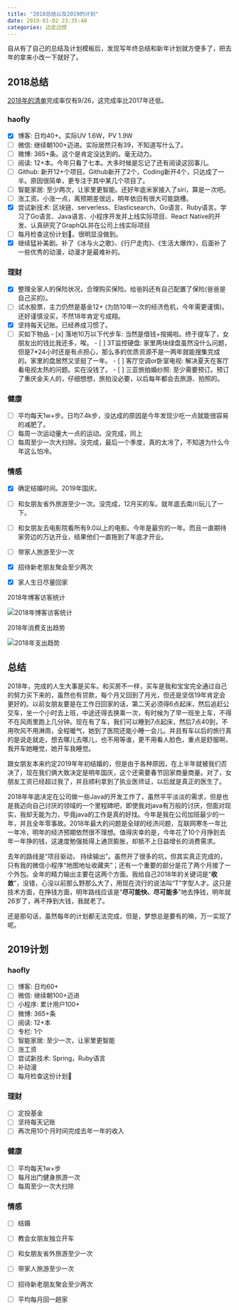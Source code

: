 ```yaml
---
title: "2018总结以及2019的计划"
date: 2019-01-02 23:35:48
categories: 边走边想
---
```

自从有了自己的总结及计划模板后，发现写年终总结和新年计划就方便多了，把去年的拿来小改一下就好了。

## 2018总结

[2018年的清单](https://haofly.net/2017-to-2018/index.html)完成率仅有9/26，这完成率比2017年还低。

### haofly

- [x] 博客: 日均40+。实际UV 1.6W，PV 1.9W
- [ ] 微信: 继续朝100+迈进。实际居然只有39，不知道写什么了。
- [ ] 微博: 365+条。这个是肯定没达到的。毫无动力。
- [ ] 阅读: 12+本。今年只看了七本。大多时候是忘记了还有阅读这回事儿。
- [ ] Github: 新开12+个项目。Github新开了2个，Coding新开4个，只达成了一半。原因很简单，更专注于其中某几个项目了。
- [ ] 智能家居: 至少两次，让家里更智能。还好年底米家接入了siri，算是一次吧。
- [ ] 涨工资。小涨一点，离预期差很远，明年依旧有很大可能跳槽。
- [x] 尝试新技术: 区块链、serverless、Elasticsearch、Go语言、Ruby语言。学习了Go语言、Java语言、小程序开发并上线实际项目、React Native的开发、认真研究了GraphQL并在公司上线实际项目
- [ ] 每月检查这份计划🤣。很明显没做到。
- [x] 继续猛补美剧。补了《冰与火之歌》、《行尸走肉》、《生活大爆炸》，后面补了一些优秀的动漫，动漫才是最难补的。

### 理财

- [x] 整理全家人的保险状况，合理购买保险。给爸妈还有自己配置了保险(爸爸是自己买的)。
- [ ] 试水股票，主力仍然是基金12+ (为防10年一次的经济危机，今年需更谨慎)。还好谨慎没买，不然18年肯定亏成翔。
- [x] 坚持每天记账。已经养成习惯了。
- [ ] 买如下物品
      - [x] 落地10万以下代步车: 当然是借钱+按揭啦。终于提车了，女朋友出的钱比我还多，唉。
      - [ ] 3T监控硬盘: 家里两块绿盘虽然没什么问题，但是7*24小时还是有点担心，那么多的优质资源不是一两年就能搜集完成的。家里的盘居然又坚挺了一年。
      - [ ] 客厅空调or卧室电视: 解决夏天在客厅看电视太热的问题。实在没钱了。
      - [ ] 三亚旅拍婚纱照: 至少需要预订。预订了重庆金夫人的，仔细想想，旅拍没必要，以后每年都会去旅游、拍照的。

### 健康

- [ ] 平均每天1w+步。日均7.4k步，没达成的原因是今年发现少吃一点就能很容易的减肥了。
- [ ] 每周一次运动量大一点的运动。没完成，同上
- [ ] 每周至少一次大扫除。没完成，最后一个季度，真的太冷了，不知道为什么今年这么怕冷。

### 情感

- [x] 确定结婚时间。2019年国庆。
- [ ] 和女朋友省外旅游至少一次。没完成，12月买的车。就年底去南川玩儿了一下。
- [ ] 和女朋友去电影院看所有9.0以上的电影。今年是最穷的一年。而且一直期待家旁边的万达开业，结果他们一直拖到了年底才开业。
- [ ] 带家人旅游至少一次
- [x] 招待新老朋友聚会至少两次
- [x] 家人生日尽量回家


2018年博客访客统计

![2018年博客访客统计](https://haofly.net/uploads/2018-to-2019_01.png)

2018年消费支出趋势

![2018年支出趋势](https://haofly.net/uploads/2018-to-2019_02.PNG)

<!--more-->

## 总结

2018年，完成的人生大事是买车。和买房不一样，买车是我和宝宝完全通过自己的努力买下来的，虽然也有贷款，每个月又回到了月光，但还是坚信19年肯定会更好的。以前女朋友要是在工作日回家的话，第二天必须得6点起床，然后追赶公交车，坐一个小时去上班，中途还得去换乘一次，有时候为了早一班坐上车，不得不在风雨里跑上几分钟。现在有了车，我们可以睡到7点起床，然后7点40到，不用吹风不用淋雨，全程暖气，她到了医院还能小睡一会儿。并且有车以后的旅行真的是说走就走，想去哪儿去哪儿，也不用等谁，更不用看人脸色，重点是舒服啊，我开车她睡觉，她开车我睡觉。

跟女朋友本来约定2019年年初结婚的，但是由于各种原因，在上半年就被我们否决了，现在我们俩大致决定是明年国庆，这个还需要春节回家商量商量。对了，女朋友工资已经超过我了，并且顺利拿到了执业医师证，以后就是真正的医生了。

2018年年底决定在公司做一些Java的开发工作了，虽然平平淡淡的需求，但是也是我迈向自己讨厌的领域的一个里程碑吧，即使我对java有万般的讨厌，但面对现实，我却无能为力，毕竟java的工作是真的好找。今年是我在公司加班最少的一年，并且全年零事故。2018年最大的问题是全球的经济问题，互联网寒冬一年比一年冷，明年的经济预期依然很不理想。值得庆幸的是，今年花了10个月挣到去年一年挣的钱，这速度勉强抵得上通货膨胀，却抵不上日益增长的消费需求。

去年的路线是“项目驱动， 持续输出”。虽然开了很多的坑，但其实真正完成的，只有我的微信小程序“地图地址收藏夹”；还有一个重要的部分是花了两个月接了一个外包。全年的精力输出主要在这两个方面。我给自己2018年的关键词是“**收敛**”，没错，心没以前那么野那么大了，用现在流行的说法叫“T”字型人才。这只是技术方面，在挣钱方面，明年路线应该是“**尽可能快、尽可能多**”地去挣钱，明年就26岁了，再不挣到大钱，我就老了。

还是那句话，虽然每年的计划都无法完成，但是，梦想总是要有的嘛，万一实现了呢。


## 2019计划


### haofly

- [ ] 博客: 日均60+
- [ ] 微信: 继续朝100+迈进
- [ ] 小程序: 累计用户100+
- [ ] 微博: 365+条
- [ ] 阅读: 12+本
- [ ] 专栏: 1个
- [ ] 智能家居: 至少一次，让家里更智能
- [ ] 涨工资
- [ ] 尝试新技术: Spring，Ruby语言
- [ ] 补动漫
- [ ] 每月检查这份计划🤣

### 理财

- [ ] 定投基金
- [ ] 坚持每天记账
- [ ] 再次用10个月时间完成去年一年的收入

### 健康

- [ ] 平均每天1w+步
- [ ] 每月出门健身旅游一次
- [ ] 每周至少一次大扫除

### 情感

- [ ] 结婚
- [ ] 教会女朋友独立开车
- [ ] 和女朋友省外旅游至少一次
- [ ] 带家人旅游至少一次
- [ ] 招待新老朋友聚会至少两次
- [ ] 平均每月回一趟家




